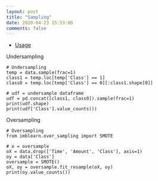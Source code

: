 ```yaml
---
layout: post
title: "Sampling"
date: 2020-04-23 15:53:00 
comments: false
---
```


* [Usage](https://nbviewer.jupyter.org/github/cliffwhitworth/machine_learning_notebooks/blob/master/TensorFlow2.ipynb)

Undersampling

```
# Undersampling
temp = data.sample(frac=1)
class1 = temp.loc[temp['Class'] == 1]
class0 = temp.loc[temp['Class'] == 0][:class1.shape[0]]

# udf = undersample dataframe
udf = pd.concat([class1, class0]).sample(frac=1)
print(udf.shape)
print(udf['Class'].value_counts())
```

Oversampling
```
# Oversampling
from imblearn.over_sampling import SMOTE

# o = oversample
oX = data.drop(['Time', 'Amount', 'Class'], axis=1)
oy = data['Class']
oversample = SMOTE()
oX, oy = oversample.fit_resample(oX, oy)
print(oy.value_counts())
```
